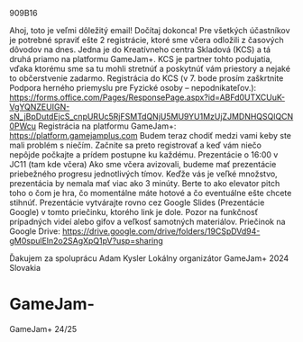 909B16

Ahoj, toto je veľmi dôležitý email! Dočítaj dokonca!
Pre všetkých účastníkov je potrebné spraviť ešte 2 registrácie, ktoré sme včera odložili z časových dôvodov na dnes. Jedna je do Kreatívneho centra Skladová (KCS) a tá druhá priamo na platformu GameJam+. KCS je partner tohto podujatia, vďaka ktorému sme sa tu mohli stretnúť a poskytnúť vám priestory a nejaké to občerstvenie zadarmo. 
Registrácia do KCS (v 7. bode prosím zaškrtnite Podpora herného priemyslu pre Fyzické osoby – nepodnikateľov.):
https://forms.office.com/Pages/ResponsePage.aspx?id=ABFd0UTXCUuK-VgYQNZEUIGN-sN_jBpDutdEjcS_cnpURUc5RjFSMTdQNjU5MU9YU1MzUjZJMDNHQSQlQCN0PWcu
Registrácia na platformu GameJam+:
https://platform.gamejamplus.com
Budem teraz chodiť medzi vami keby ste mali problém s niečím. Začnite sa preto registrovať a keď vám niečo nepôjde počkajte a prídem postupne ku každému. 
Prezentácie o 16:00 v JC11 (tam kde včera)
Ako sme včera avizovali, budeme mať prezentácie priebežného progresu jednotlivých tímov. Keďže vás je veľké množstvo, prezentácia by nemala mať viac ako 3 minúty. Berte to ako elevator pitch toho o čom je hra, čo momentálne máte hotové a čo eventuálne ešte chcete stihnúť. Prezentácie vytvárajte rovno cez Google Slides (Prezentácie Google) v tomto priečinku, ktorého link je dole. Pozor na funkčnosť prípadných videí alebo gifov a veľkosť samotných materiálov.
Priečinok na Google Drive:
https://drive.google.com/drive/folders/19CSpDVd94-gM0spulEln2o2SAgXpQ1pV?usp=sharing

Ďakujem za spoluprácu
Adam Kysler
Lokálny organizátor GameJam+ 2024 Slovakia
# GameJam-
GameJam+ 24/25
